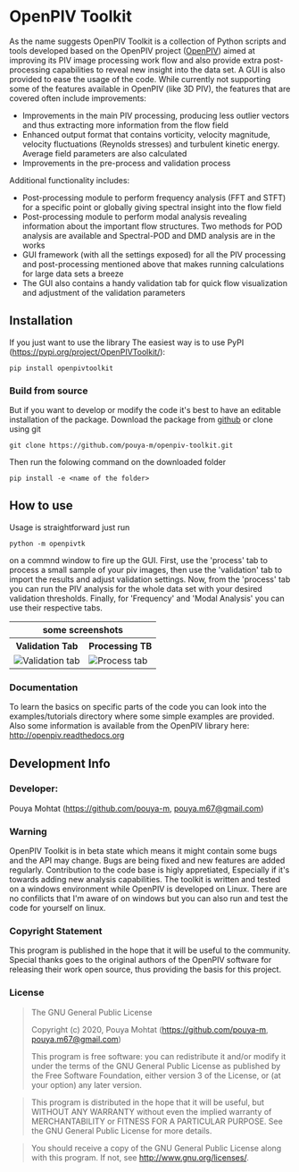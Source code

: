 # OpenPIV Toolkit
As the name suggests OpenPIV Toolkit is a collection of Python scripts and tools developed based on the OpenPIV project ([OpenPIV](https://github.com/OpenPIV/openpiv-python)) aimed at improving its PIV image processing work flow and also provide extra post-processing capabilities to reveal new insight into the data set. A GUI is also provided to ease the usage of the code. While currently not supporting some of the features available in OpenPIV (like 3D PIV), the features that are covered often include improvements:
-	Improvements in the main PIV processing, producing less outlier vectors and thus extracting more information from the flow field
-   Enhanced output format that contains vorticity, velocity magnitude, velocity fluctuations (Reynolds stresses) and turbulent kinetic energy. Average field parameters are also calculated
-	Improvements in the pre-process and validation process

Additional functionality includes:
-	Post-processing module to perform frequency analysis (FFT and STFT) for a specific point or globally giving spectral insight into the flow field
-	Post-processing module to perform modal analysis revealing information about the important flow structures. Two methods for POD analysis are available and Spectral-POD and DMD analysis are in the works
-	GUI framework (with all the settings exposed) for all the PIV processing and post-processing mentioned above that makes running calculations for large data sets a breeze
-	The GUI also contains a handy validation tab for quick flow visualization and adjustment of the validation parameters

## Installation
If you just want to use the library The easiest way is to use PyPI (https://pypi.org/project/OpenPIVToolkit/):

    pip install openpivtoolkit

### Build from source
But if you want to develop or modify the code it's best to have an editable installation of the package.
Download the package from [github](https://github.com/pouya-m/openpiv-toolkit) or clone using git

    git clone https://github.com/pouya-m/openpiv-toolkit.git

Then run the folowing command on the downloaded folder

    pip install -e <name of the folder>

## How to use
Usage is straightforward just run

    python -m openpivtk

on a commnd window to fire up the GUI. First, use the 'process' tab to process a small sample of your piv images, then use the
'validation' tab to import the results and adjust validation settings. Now, from the 'process' tab you can run the PIV analysis 
for the whole data set with your desired validation thresholds. Finally, for 'Frequency' and 'Modal Analysis' you can use their respective tabs.

<table>
  <tr><th colspan="2">some screenshots</th></tr>
  <tr><th>Validation Tab</th><th>Processing TB</th></tr>
  <tr>
    <td><img src="https://raw.githubusercontent.com/pouya-m/openpiv-toolkit/PIV-Code-Pouya/openpivtk/GUI/Screenshots/ValidationTab.PNG" title="Validation tab" /></td>
    <td><img src="https://raw.githubusercontent.com/pouya-m/openpiv-toolkit/PIV-Code-Pouya/openpivtk/GUI/Screenshots/ProcessTab.PNG" title="Process tab" /></td>
  </tr>
</table>

### Documentation
To learn the basics on specific parts of the code you can look into the examples/tutorials directory where some simple examples are provided.
Also some information is available from the OpenPIV library here: http://openpiv.readthedocs.org 

## Development Info
### Developer:
Pouya Mohtat (https://github.com/pouya-m, pouya.m67@gmail.com)

### Warning
OpenPIV Toolkit is in beta state which means it might contain some bugs and the API may change. Bugs are being fixed and new features are added regularly. Contribution to the code base is higly appretiated, Especially if it's towards adding new analysis capabilities.
The toolkit is written and tested on a windows environment while OpenPIV is developed on Linux. There are no confilicts that I'm aware of on windows but you can also run and test the code for yourself on linux.

### Copyright Statement
This program is published in the hope that it will be useful to the community. Special thanks goes to the original authors of the OpenPIV software for releasing their work open source, thus providing the basis for this project.

### License
> The GNU General Public License
>
> Copyright (c) 2020, Pouya Mohtat (https://github.com/pouya-m, pouya.m67@gmail.com)
>
> This program is free software: you can redistribute it and/or modify
> it under the terms of the GNU General Public License as published by
> the Free Software Foundation, either version 3 of the License, or
> (at your option) any later version.

> This program is distributed in the hope that it will be useful,
> but WITHOUT ANY WARRANTY without even the implied warranty of
> MERCHANTABILITY or FITNESS FOR A PARTICULAR PURPOSE.  See the
> GNU General Public License for more details.

> You should receive a copy of the GNU General Public License
> along with this program.  If not, see <http://www.gnu.org/licenses/>.
